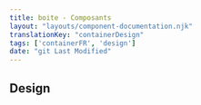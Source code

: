 ```yaml
---
title: boite - Composants
layout: "layouts/component-documentation.njk"
translationKey: "containerDesign"
tags: ['containerFR', 'design']
date: "git Last Modified"
---
```


## Design
